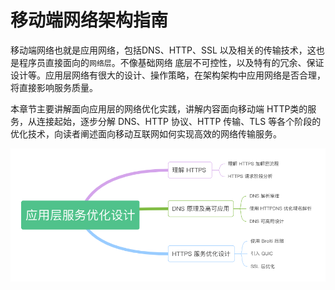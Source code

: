 # 移动端网络架构指南

移动端网络也就是应用网络，包括DNS、HTTP、SSL 以及相关的传输技术，这也是程序员直接面向的`网络层`。不像基础网络 底层不可控性，以及特有的冗余、保证设计等。应用层网络有很大的设计、操作策略，在架构架构中应用网络是否合理，将直接影响服务质量。

本章节主要讲解面向应用层的网络优化实践，讲解内容面向移动端 HTTP类的服务，从连接起始，逐步分解 DNS、HTTP 协议、HTTP 传输、TLS 等各个阶段的优化技术，向读者阐述面向移动互联网如何实现高效的网络传输服务。

<div  align="center">
	<img src="../assets/http-summary.png" width = "550"  align=center />
</div>